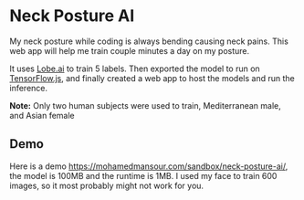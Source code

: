# Neck Posture AI
My neck posture while coding is always bending causing neck pains. This web app will help me train couple minutes a day on my posture.

It uses [Lobe.ai](https://lobe.ai) to train 5 labels. Then exported the model to run on [TensorFlow.js](https://www.tensorflow.org/js), and finally created a web app to host the models and run the inference.

**Note:** Only two human subjects were used to train, Mediterranean male, and Asian female

## Demo

Here is a demo https://mohamedmansour.com/sandbox/neck-posture-ai/, the model is 100MB and the runtime is 1MB. I used my face to train 600 images, so it most probably might not work for you. 
